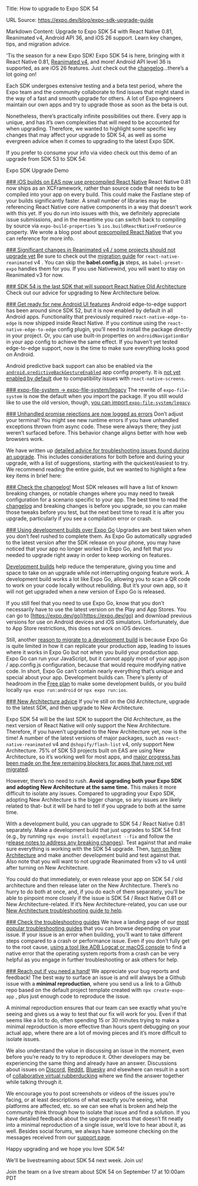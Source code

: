 Title: How to upgrade to Expo SDK 54

URL Source: https://expo.dev/blog/expo-sdk-upgrade-guide

Markdown Content:
Upgrade to Expo SDK 54 with React Native 0.81, Reanimated v4, Android API 36, and iOS 26 support. Learn key changes, tips, and migration advice.

‘Tis the season for a new Expo SDK! Expo SDK 54 is here, bringing with it React Native 0.81, [Reanimated v4](https://blog.swmansion.com/reanimated-4-stable-release-the-future-of-react-native-animations-ba68210c3713), and more! Android API level 36 is supported, as are iOS 26 features. Just check out the [changelog](https://expo.dev/changelog/sdk-54)...there’s a lot going on!

Each SDK undergoes extensive testing and a beta test period, where the Expo team and the community collaborate to find issues that might stand in the way of a fast and smooth upgrade for others. A lot of Expo engineers maintain our own apps and try to upgrade those as soon as the beta is out.

Nonetheless, there’s practically infinite possibilities out there. Every app is unique, and has it’s own complexities that will need to be accounted for when upgrading. Therefore, we wanted to highlight some specific key changes that may affect your upgrade to SDK 54, as well as some evergreen advice when it comes to upgrading to the latest Expo SDK.

If you prefer to consume your info via video check out this demo of an upgrade from SDK 53 to SDK 54:

Expo SDK Upgrade Demo

[](https://expo.dev/blog/expo-sdk-upgrade-guide#key-things-to-know-as-you-upgrade-to-sdk-54)[### iOS builds on EAS now use precompiled React Native](https://expo.dev/blog/expo-sdk-upgrade-guide#ios-builds-on-eas-now-use-precompiled-react-native)
React Native 0.81 now ships as an XCFramework, rather than source code that needs to be compiled into your app on every build. This could make the Fastlane step of your builds significantly faster. A small number of libraries may be referencing React Native core native components in a way that doesn’t work with this yet. If you do run into issues with this, we definitely appreciate issue submissions, and in the meantime you can switch back to compiling by source via `expo-build-properties` ’s `ios.buildReactNativeFromSource` property. We wrote a blog post about [precompiled React Native](https://expo.dev/blog/precompiled-react-native-for-ios) that you can reference for more info.

[### Significant changes in Reanimated v4 / some projects should not upgrade yet](https://expo.dev/blog/expo-sdk-upgrade-guide#significant-changes-in-reanimated-v4--some-projects-should-not-upgrade-yet)
Be sure to check out the [migration guide](https://docs.swmansion.com/react-native-reanimated/docs/guides/migration-from-3.x/) for `react-native-reanimated` v4 . You can skip the **babel.config.js** steps, as `babel-preset-expo` handles them for you. If you use Nativewind, you will want to stay on Reanimated v3 for now.

[### SDK 54 is the last SDK that will support React Native Old Architecture](https://expo.dev/blog/expo-sdk-upgrade-guide#sdk-54-is-the-last-sdk-that-will-support-react-native-old-architecture)
Check out our advice for upgrading to New Architecture below.

[### Get ready for new Android UI features](https://expo.dev/blog/expo-sdk-upgrade-guide#get-ready-for-new-android-ui-features)
Android edge-to-edge support has been around since SDK 52, but it is now enabled by default in all Android apps. Functionality that previously required `react-native-edge-to-edge` is now shipped inside React Native. If you continue using the `react-native-edge-to-edge` config plugin, you’ll need to install the package directly in your project. Or, you can use built-in properties on `androidNavigationBar` in your app config to achieve the same effect. If you haven’t yet tested edge-to-edge support, now is the time to make sure everything looks good on Android.

Android predictive back support can also be enabled via the [`android.predictiveBackGestureEnabled`](https://docs.expo.dev/versions/v54.0.0/config/app/#predictivebackgestureenabled) app config property. It is [not yet enabled by default](https://developer.android.com/about/versions/16/behavior-changes-16#predictive-back) due to compatibility issues with `react-native-screens`.

[### expo-file-system → expo-file-system/legacy](https://expo.dev/blog/expo-sdk-upgrade-guide#expo-file-system--expo-file-systemlegacy)
The rewrite of `expo-file-system` is now the default when you import the package. If you still would like to use the old version, though, [you can import `expo-file-system/legacy`](https://docs.expo.dev/versions/latest/sdk/filesystem-legacy/).

[### Unhandled promise rejections are now logged as errors](https://expo.dev/blog/expo-sdk-upgrade-guide#unhandled-promise-rejections-are-now-logged-as-errors)
Don’t adjust your terminal! You might see new runtime errors if you have unhandled exceptions thrown from async code. These were always there; they just weren’t surfaced before. This behavior change aligns better with how web browsers work.

[](https://expo.dev/blog/expo-sdk-upgrade-guide#tips-for-upgrading-your-expo-sdk)
We have written up [detailed advice for troubleshooting issues found during an upgrade](https://github.com/expo/fyi/blob/main/troubleshooting-sdk-upgrades.md). This includes considerations for both before and during your upgrade, with a list of suggestions, starting with the quickest/easiest to try. We recommend reading the entire guide, but we wanted to highlight a few key items in brief here:

[### Check the changelog!](https://expo.dev/blog/expo-sdk-upgrade-guide#check-the-changelog)
Most SDK releases will have a list of known breaking changes, or notable changes where you may need to tweak configuration for a scenario specific to your app. The best time to read the [changelog](https://expo.dev/changelog/sdk-54) and breaking changes is before you upgrade, so you can make those tweaks before you test, but the next best time to read it is after you upgrade, particularly if you see a compilation error or crash.

[### Using development builds over Expo Go](https://expo.dev/blog/expo-sdk-upgrade-guide#using-development-builds-over-expo-go)
Upgrades are best taken when you don’t feel rushed to complete them. As Expo Go automatically upgraded to the latest version after the SDK release on your phone, you may have noticed that your app no longer worked in Expo Go, and felt that you needed to upgrade right away in order to keep working on features.

[Development builds](https://docs.expo.dev/develop/development-builds/introduction/) help reduce the temperature, giving you time and space to take on an upgrade while not interrupting ongoing feature work. A development build works a lot like Expo Go, allowing you to scan a QR code to work on your code locally without rebuilding. But it’s your own app, so it will not get upgraded when a new version of Expo Go is released.

If you still feel that you need to use Expo Go, know that you don’t necessarily have to use the latest version on the Play and App Stores. You can go to [https://expo.dev/go](https://expo.dev/go) and download previous versions for use on Android devices and iOS simulators. Unfortunately, due to App Store restrictions, this does not work on iOS devices.

Still, another [reason to migrate to a development build](https://expo.dev/blog/expo-go-vs-development-builds) is because Expo Go is quite limited in how it can replicate your production app, leading to issues where it works in Expo Go but not when you build your production app. Expo Go can run your JavaScript, but it cannot apply most of your app.json / app.config.js configuration, because that would require modifying native code. In short, Expo Go can’t contain nearly everything that’s unique and special about your app. Development builds can. There's plenty of headroom in the [Free plan](https://expo.dev/pricing) to make some development builds, or you build locally `npx expo run:android` or `npx expo run:ios`.

[### New Architecture advice](https://expo.dev/blog/expo-sdk-upgrade-guide#new-architecture-advice)
If you’re still on the Old Architecture, upgrade to the latest SDK, and then upgrade to New Architecture.

Expo SDK 54 will be the last SDK to support the Old Architecture, as the next version of React Native will only support the New Architecture. Therefore, if you haven’t upgraded to the New Architecture yet, now is the time! A number of the latest versions of major packages, such as `react-native-reanimated` v4 and `@shopify/flash-list` v4, only support New Architecture. 75% of SDK 53 projects built on EAS are using New Architecture, so it’s working well for most apps, and [major progress has been made on the few remaining blockers for apps that have not yet migrated](http://expo.fyi/new-arch-sdk-54-status).

However, there’s no need to rush. **Avoid upgrading both your Expo SDK and adopting New Architecture at the same time.** This makes it more difficult to isolate any issues. Compared to upgrading your Expo SDK, adopting New Architecture is the bigger change, so any issues are likely related to that- but it will be hard to tell if you upgrade to both at the same time.

With a development build, you can upgrade to SDK 54 / React Native 0.81 separately. Make a development build that just upgrades to SDK 54 first (e.g., by running `npx expo install expo@latest --fix` and follow the r[elease notes to address any breaking changes](https://expo.dev/changelog/2024/11-12-sdk-52#notable-breaking-changes)). Test against that and make sure everything is working with the SDK 54 upgrade. Then, [turn on New Architecture](https://docs.expo.dev/guides/new-architecture/#enable-the-new-architecture-in-an-existing-project) and make another development build and test against that. Also note that you will want to not upgrade Reanimated from v3 to v4 until after turning on New Architecture.

You could do that immediately, or even release your app on SDK 54 / old architecture and then release later on the New Architecture. There’s no hurry to do both at once, and, if you do each of them separately, you’ll be able to pinpoint more closely if the issue is SDK 54 / React Native 0.81 or New Architecture-related. If it’s New Architecture-related, you can use our [New Architecture troubleshooting guide to help](https://docs.expo.dev/guides/new-architecture/#troubleshooting).

[### Check the troubleshooting guides](https://expo.dev/blog/expo-sdk-upgrade-guide#check-the-troubleshooting-guides)
We have a landing page of our [most popular troubleshooting guides](https://docs.expo.dev/troubleshooting/overview/) that you can browse depending on your issue. If your issue is an error when building, you’ll want to take different steps compared to a crash or performance issue. Even if you don’t fully get to the root cause, [using a tool like ADB Logcat or macOS console](https://docs.expo.dev/debugging/runtime-issues/#production-app-is-crashing) to find a native error that the operating system reports from a crash can be very helpful as you engage in further troubleshooting or ask others for help.

[### Reach out if you need a hand!](https://expo.dev/blog/expo-sdk-upgrade-guide#reach-out-if-you-need-a-hand)
We appreciate your bug reports and feedback! The best way to surface an issue is and will always be a Github issue with a **minimal reproduction**, where you send us a link to a Github repo based on the default project template created with `npx create-expo-app` , plus just enough code to reproduce the issue.

A minimal reproduction ensures that our team can see exactly what you’re seeing and gives us a way to test that our fix will work for you. Even if that seems like a lot to do, often spending 15 or 30 minutes trying to make a minimal reproduction is more effective than hours spent debugging on your actual app, where there are a lot of moving pieces and it’s more difficult to isolate issues.

We also understand the value in discussing an issue in the moment, even before you’re ready to try to reproduce it. Other developers may be experiencing the same thing and already have an answer. Discussions about issues on [Discord](https://discord.com/invite/expo), [Reddit](https://www.reddit.com/r/expo/), [Bluesky](https://bsky.app/profile/expo.dev) and elsewhere can result in a sort of [collaborative virtual rubberducking](https://en.wikipedia.org/wiki/Rubber_duck_debugging) where we find the answer together while talking through it.

We encourage you to post screenshots or videos of the issues you’re facing, or at least descriptions of what exactly you’re seeing, what platforms are affected, etc. so we can see what is broken and help the community think through how to isolate that issue and find a solution. If you have detailed feedback about the upgrade process that doesn’t fit neatly into a minimal reproduction of a single issue, we’d love to hear about it, as well. Besides social forums, we always have someone checking on the messages received from our [support page](https://expo.dev/support).

Happy upgrading and we hope you love SDK 54!

[](https://expo.dev/blog/expo-sdk-upgrade-guide#ps-sdk-54-livestream-soon)
We'll be livestreaming about SDK 54 next week. Join us!

Join the team on a live stream about SDK 54 on September 17 at 10:00am PDT
